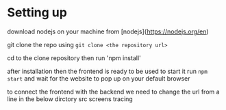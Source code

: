 # Setting up
download nodejs on your machine from [nodejs]{https://nodejs.org/en)

git clone the repo using `git clone <the repository url>`

cd to the clone repository then run
'npm install'

after installation then the frontend is ready to be used to start it run
`npm start` and wait for the website to pop up on your default browser


to connect the frontend with the backend we need to change the url from a line in the below dirctory
src
screens
tracing

